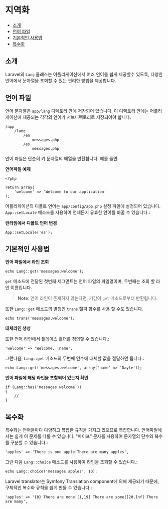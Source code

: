 # 지역화

- [소개](#introduction)
- [언어 파일](#language-files)
- [기본적인 사용법](#basic-usage)
- [복수화](#pluralization)

<a name="introduction"></a>
## 소개

Laravel의 `Lang` 클래스는 어플리케이션에서 여러 언어를 쉽게 제공할수 있도록, 다양한 언어에서 문자열을 조회할 수 있는 편리한 방법을 제공합니다.

<a name="language-files"></a>
## 언어 파일

언어 문자열은 `app/lang` 디렉토리 안에 저장되어 있습니다. 이 디렉토리 안에는 어플리케이션에 제공되는 각각의 언어가 서브디렉토리로 저장되어야 합니다.

    /app
  		/lang
  			/en
  				messages.php
  			/es
  				messages.php

언어 파일은 단순히 키 문자열의 배열을 반환합니다. 예를 들면:

**언어파일 예제**

	<?php

	return array(
		'welcome' => 'Welcome to our application'
	);

어플리케이션의 디폴트 언어는 `app/config/app.php` 설정 파일에 설정되어 있습니다. `App::setLocale` 메소드를 사용하여 언제든지 유효한 언어를 바꿀 수 있습니다.:

**런타임에서 디폴트 언어 변경**

	App::setLocale('es');

<a name="basic-usage"></a>
## 기본적인 사용법

**언어 파일에서 라인 조회**

	echo Lang::get('messages.welcome');

`get` 메소드에 전달된 첫번째 세그먼트는 언어 파일의 파일명이며, 두번째는 조회 할 라인 이름입니다.

> **Note**: 언어 라인이 존재하지 않는다면, 키값이 `get` 메소드로부터 반환됩니다.

또한 `Lang::get` 메소드의 별칭인 `trans` 헬퍼 함수를 사용 할 수도 있습니다.

	echo trans('messages.welcome');

**대체라인 생성**

또한 언어 라인에서 플레이스 홀더를 정의할 수 있습니다.:

	'welcome' => 'Welcome, :name',

그런다음, `Lang::get` 메소드의 두번째 인수에 대체할 값을 절달하면 됩니다.:

	echo Lang::get('messages.welcome', array('name' => 'Dayle'));

**언어 파일에 해당 라인을 포함되어 있는지 확인**

	if (Lang::has('messages.welcome'))
	{
		//
	}

<a name="pluralization"></a>
## 복수화

복수화는 언어들마다 다양하고 복잡한 규칙을 가지고 있으므로 복잡합니다. 언어파일에서는 쉽게 이 문제를 다룰 수 있습니다. "파이프" 문자를 사용하여 문자열의 단수와 복수를 구분할 수 있습니다.:

	'apples' => 'There is one apple|There are many apples',

그런 다음 `Lang::choice` 메소드를 사용하여 라인을 조회할 수 있습니다.:

	echo Lang::choice('messages.apples', 10);

Laravel translator는 Symfony Translation component에 의해 제공되기 때문에, 구체적인 복수화 규칙을 쉽게 만들 수 있습니다.:

	'apples' => '{0} There are none|[1,19] There are some|[20,Inf] There are many',
